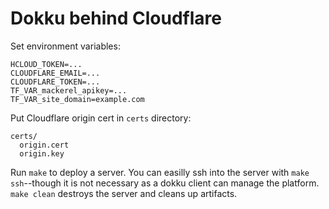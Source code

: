 # Dokku behind Cloudflare

Set environment variables:

```
HCLOUD_TOKEN=...
CLOUDFLARE_EMAIL=...
CLOUDFLARE_TOKEN=...
TF_VAR_mackerel_apikey=...
TF_VAR_site_domain=example.com
```

Put Cloudflare origin cert in `certs` directory:

```
certs/
  origin.cert
  origin.key
```

Run `make` to deploy a server. You can easilly ssh into the server with
`make ssh`--though it is not necessary as a dokku client can manage the
platform. `make clean` destroys the server and cleans up artifacts.
